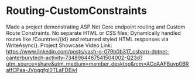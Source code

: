 # Routing-CustomConstraints
Made a project demonstrating ASP.Net Core endpoint routing and Custom Route Constraints. No separate HTML or CSS files; Dynamically handled routes like /Countries/{id} and returned styled HTML responses via WriteAsync().
Project Showcase Video Link:
https://www.linkedin.com/posts/yash-g-079b0b317_csharp-dotnet-canterburytech-activity-7348964467541504002-Q23d?utm_source=share&utm_medium=member_desktop&rcm=ACoAAFBuvp0BRatfCPaa-JVpggfgl0TLaFDEivI
